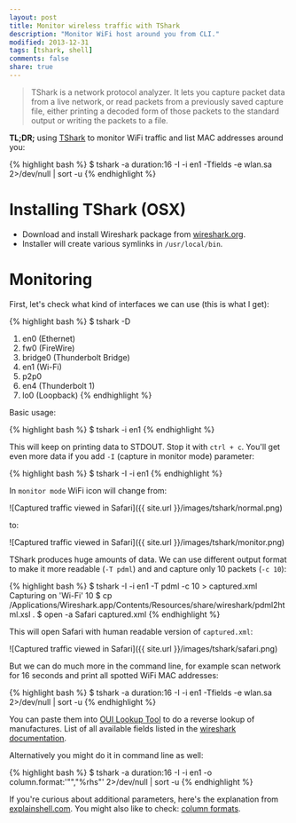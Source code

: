 ```yaml
---
layout: post
title: Monitor wireless traffic with TShark
description: "Monitor WiFi host around you from CLI."
modified: 2013-12-31
tags: [tshark, shell]
comments: false
share: true
---
```


> TShark is a network protocol analyzer. It lets you capture packet data from a live network, or read packets from a previously saved capture file, either printing a decoded form of those packets to the standard output or writing the packets to a file. 

**TL;DR;** using [TShark](http://www.wireshark.org/docs/man-pages/tshark.html) to monitor WiFi traffic and list MAC addresses around you:

{% highlight bash %}
$ tshark -a duration:16 -I -i en1 -Tfields -e wlan.sa 2>/dev/null | sort -u
{% endhighlight %}

# Installing TShark (OSX)

 - Download and install Wireshark package from [wireshark.org](http://www.wireshark.org/download.html).
 - Installer will create various symlinks in `/usr/local/bin`.

# Monitoring

First, let's check what kind of interfaces we can use (this is what I get): 

{% highlight bash %}
$ tshark -D     
1. en0 (Ethernet)
2. fw0 (FireWire)
3. bridge0 (Thunderbolt Bridge)
4. en1 (Wi-Fi)
5. p2p0
6. en4 (Thunderbolt 1)
7. lo0 (Loopback)
{% endhighlight %}

Basic usage:

{% highlight bash %}
$ tshark -i en1
{% endhighlight %}

This will keep on printing data to STDOUT. Stop it with `ctrl + c`. You'll get even more data if you add `-I` (capture in monitor mode) parameter:

{% highlight bash %}
$ tshark -I -i en1
{% endhighlight %}

In `monitor mode` WiFi icon will change from:

![Captured traffic viewed in Safari]({{ site.url }}/images/tshark/normal.png)

to:

![Captured traffic viewed in Safari]({{ site.url }}/images/tshark/monitor.png)

TShark produces huge amounts of data. We can use different output format to make it more readable (`-T pdml`) and and capture only 10 packets (`-c 10`):

{% highlight bash %}
$ tshark -I -i en1 -T pdml -c 10 > captured.xml                                                  
Capturing on 'Wi-Fi'
10 
$ cp /Applications/Wireshark.app/Contents/Resources/share/wireshark/pdml2html.xsl . 
$ open -a Safari captured.xml 
{% endhighlight %}

This will open Safari with human readable version of `captured.xml`:

![Captured traffic viewed in Safari]({{ site.url }}/images/tshark/safari.png)

But we can do much more in the command line, for example scan network for 16 seconds and print all spotted WiFi MAC addresses:

{% highlight bash %}
$ tshark -a duration:16 -I -i en1 -Tfields -e wlan.sa 2>/dev/null | sort -u
{% endhighlight %}

You can paste them into [OUI Lookup Tool](http://www.wireshark.org/tools/oui-lookup.html) to do a reverse lookup of manufactures. List of all available fields listed in the [wireshark documentation](http://www.wireshark.org/docs/dfref/w/wlan.html). 

Alternatively you might do it in command line as well:

{% highlight bash %}
$ tshark -a duration:16 -I -i en1 -o column.format:'"","%rhs"' 2>/dev/null | sort -u
{% endhighlight %}

If you're curious about additional parameters, here's the explanation from [explainshell.com](http://explainshell.com/explain?cmd=tshark+-a+duration%3A16+-I+-i+en1+-o+column.format%3A%27%22%22%2C%22%25hs%22%27+2%3E%2Fdev%2Fnull+%7C+sort+-u). You might also like to check: [column formats](http://anonsvn.wireshark.org/viewvc/trunk/epan/column.c?view=markup&pathrev=52627).



